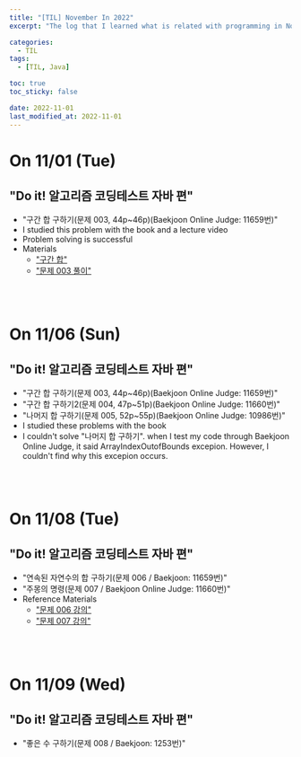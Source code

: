 ```yaml
---
title: "[TIL] November In 2022"
excerpt: "The log that I learned what is related with programming in November 2022"

categories:
  - TIL
tags:
  - [TIL, Java]

toc: true
toc_sticky: false

date: 2022-11-01
last_modified_at: 2022-11-01
---
```


# On 11/01 (Tue)

## "Do it! 알고리즘 코딩테스트 자바 편"

- "구간 합 구하기(문제 003, 44p~46p)(Baekjoon Online Judge: 11659번)"
- I studied this problem with the book and a lecture video
- Problem solving is successful
- Materials
  - ["구간 합"](https://youtu.be/O514yiWg8YE)
  - ["문제 003 풀이"](https://youtu.be/JSfXW7UJ04Y)

<br><br>

# On 11/06 (Sun)

## "Do it! 알고리즘 코딩테스트 자바 편"

- "구간 합 구하기(문제 003, 44p~46p)(Baekjoon Online Judge: 11659번)"
- "구간 합 구하기2(문제 004, 47p~51p)(Baekjoon Online Judge: 11660번)"
- "나머지 합 구하기(문제 005, 52p~55p)(Baekjoon Online Judge: 10986번)"
- I studied these problems with the book
- I couldn't solve "나머지 합 구하기". when I test my code through Baekjoon Online Judge, it said ArrayIndexOutofBounds excepion. However, I couldn't find why this excepion occurs.

<br><br>

# On 11/08 (Tue)

## "Do it! 알고리즘 코딩테스트 자바 편"

- "연속된 자연수의 합 구하기(문제 006 / Baekjoon: 11659번)"
- "주몽의 명령(문제 007 / Baekjoon Online Judge: 11660번)"
- Reference Materials
  - ["문제 006 강의"](https://youtu.be/ZovjkF2DzIs)
  - ["문제 007 강의"](https://youtu.be/BA8zkffKc88)

<br><br>

# On 11/09 (Wed)

## "Do it! 알고리즘 코딩테스트 자바 편"

- "좋은 수 구하기(문제 008 / Baekjoon: 1253번)"
